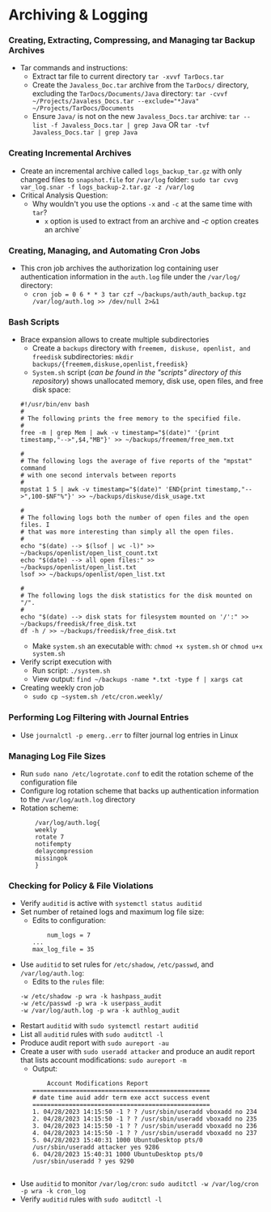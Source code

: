 # Archiving & Logging
### Creating, Extracting, Compressing, and Managing tar Backup Archives
- Tar commands and instructions:
	* Extract tar file to current directory `tar -xvvf TarDocs.tar`
	* Create the `Javaless_Doc.tar` archive from the `TarDocs/` directory, excluding the `TarDocs/Documents/Java` directory: `tar -cvvf ~/Projects/Javaless_Docs.tar --exclude="*Java" ~/Projects/TarDocs/Documents`
	* Ensure `Java/` is not on the new `Javaless_Docs.tar` archive: `tar --list -f Javaless_Docs.tar | grep Java` OR `tar -tvf Javaless_Docs.tar | grep Java`
### Creating Incremental Archives
- Create an incremental archive called `logs_backup_tar.gz` with only changed files to `snapshot.file` for `/var/log` folder: `sudo tar cvvg var_log.snar -f logs_backup-2.tar.gz -z /var/log`
- Critical Analysis Question:
  	* Why wouldn't you use the options `-x` and `-c` at the same time with `tar`?
		- `x` option is used to extract from an archive and *-c* option creates an archive`

### Creating, Managing, and Automating Cron Jobs
- This cron job archives the authorization log containing user authentication information in the `auth.log` file under the `/var/log/` directory:
  	* `cron job = 0 6 * * 3 tar czf ~/backups/auth/auth_backup.tgz /var/log/auth.log >> /dev/null 2>&1`

### Bash Scripts
- Brace expansion allows to create multiple subdirectories
  	* Create a `backups` directory with `freemem, diskuse, openlist, and freedisk` subdirectories: `mkdir backups/{freemem,diskuse,openlist,freedisk}`
	* `System.sh` script (*can be found in the "scripts" directory of this repository*) shows unallocated memory, disk use, open files, and free disk space:
	```
	#!/usr/bin/env bash
	#
	# The following prints the free memory to the specified file.
	#
	free -m | grep Mem | awk -v timestamp="$(date)" '{print timestamp,"-->",$4,"MB"}' >> ~/backups/freemem/free_mem.txt

	#
	# The following logs the average of five reports of the "mpstat" command
	# with one second intervals between reports
	#
	mpstat 1 5 | awk -v timestamp="$(date)" 'END{print timestamp,"-->",100-$NF"%"}' >> ~/backups/diskuse/disk_usage.txt

	#
	# The following logs both the number of open files and the open files. I
	# that was more interesting than simply all the open files.
	#
	echo "$(date) --> $(lsof | wc -l)" >> ~/backups/openlist/open_list_count.txt
	echo "$(date) --> all open files:" >> ~/backups/openlist/open_list.txt
	lsof >> ~/backups/openlist/open_list.txt

	#
	# The following logs the disk statistics for the disk mounted on "/".
	#
	echo "$(date) --> disk stats for filesystem mounted on '/':" >> ~/backups/freedisk/free_disk.txt
	df -h / >> ~/backups/freedisk/free_disk.txt
	```
	* Make `system.sh` an executable with: `chmod +x system.sh` or `chmod u+x system.sh`
- Verify script execution with
	* Run script: `./system.sh`
	* View output: `find ~/backups -name *.txt -type f | xargs cat`
- Creating weekly cron job
	* `sudo cp ~system.sh /etc/cron.weekly/`

### Performing Log Filtering with Journal Entries
- Use `journalctl -p emerg..err` to filter journal log entries in Linux

### Managing Log File Sizes
- Run `sudo nano /etc/logrotate.conf` to edit the rotation scheme of the configuration file
- Configure log rotation scheme that backs up authentication information to the `/var/log/auth.log` directory
- Rotation scheme:
	 ```
         /var/log/auth.log{
         weekly
         rotate 7
         notifempty
         delaycompression
         missingok
         }
  	```

### Checking for Policy & File Violations
- Verify `auditid` is active with `systemctl status auditid`
- Set number of retained logs and maximum log file size:
	* Edits to configuration:
	    ```
     	    num_logs = 7
	    ...
	    max_log_file = 35
	    ```
- Use `auditid` to set rules for `/etc/shadow`, `/etc/passwd`, and `/var/log/auth.log`:
	* Edits to the `rules` file:
	```
	-w /etc/shadow -p wra -k hashpass_audit
	-w /etc/passwd -p wra -k userpass_audit
	-w /var/log/auth.log -p wra -k authlog_audit
	```
- Restart `auditid` with `sudo systemctl restart auditid`
- List all `auditid` rules with `sudo auditctl -l`
- Produce audit report with `sudo aureport -au`
- Create a user with `sudo useradd attacker` and produce an audit report that lists account modifications: `sudo aureport -m`
	* Output:
	  ```
          Account Modifications Report
	  =================================================
	  # date time auid addr term exe acct success event
	  =================================================
	  1. 04/28/2023 14:15:50 -1 ? ? /usr/sbin/useradd vboxadd no 234
	  2. 04/28/2023 14:15:50 -1 ? ? /usr/sbin/useradd vboxadd no 235
	  3. 04/28/2023 14:15:50 -1 ? ? /usr/sbin/useradd vboxadd no 236
	  4. 04/28/2023 14:15:50 -1 ? ? /usr/sbin/useradd vboxadd no 237
	  5. 04/28/2023 15:40:31 1000 UbuntuDesktop pts/0 /usr/sbin/useradd attacker yes 9286
	  6. 04/28/2023 15:40:31 1000 UbuntuDesktop pts/0 /usr/sbin/useradd ? yes 9290
	 ```
- Use `auditid` to monitor `/var/log/cron`: `sudo auditctl -w /var/log/cron -p wra -k cron_log`
- Verify `auditid` rules with `sudo auditctl -l`

